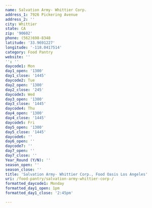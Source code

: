 ```yaml
---
name: Salvation Army- Whittier Corp.
address_1: 7926 Pickering Avenue
address_2: ''
city: Whittier
state: CA
zip: '90602'
phone: (562)698-8348
latitude: '33.9691227'
longitude: '-118.0417514'
category: Food Pantry
website: ''
'': ''
daycode1: Mon
day1_open: '1300'
day1_close: '1445'
daycode2: Tue
day2_open: '1300'
day2_close: '245'
daycode3: Wed
day3_open: '1300'
day3_close: '1445'
daycode4: Thu
day4_open: '1300'
day4_close: '1445'
daycode5: Fri
day5_open: '1300'
day5_close: '1445'
daycode6: ''
day6_open: ''
daycode7: ''
day7_open: ''
day7_close: ''
Year_Round (Y/N): ''
season_open: ''
season_close: ''
title: 'Salvation Army- Whittier Corp., Food Oasis Los Angeles'
uri: /food-pantry/salvation-army-whittier-corp-/
formatted_daycode1: Monday
formatted_day1_open: 1pm
formatted_day1_close: '2:45pm'

---
```

